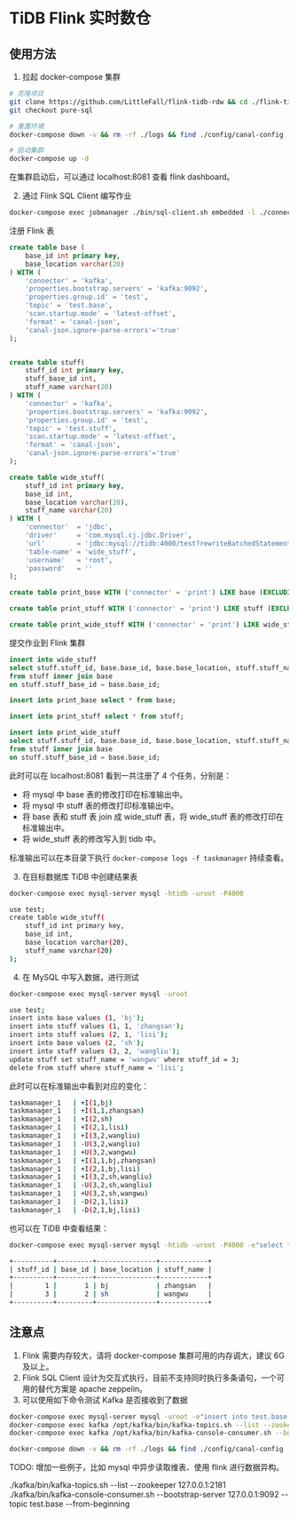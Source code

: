 # TiDB Flink 实时数仓

## 使用方法

1. 拉起 docker-compose 集群

```bash
# 克隆项目
git clone https://github.com/LittleFall/flink-tidb-rdw && cd ./flink-tidb-rdw/
git checkout pure-sql

# 重置环境
docker-compose down -v && rm -rf ./logs && find ./config/canal-config -name "meta.dat"|xargs rm -f

# 启动集群
docker-compose up -d
```

在集群启动后，可以通过 localhost:8081 查看 flink dashboard。

2. 通过 Flink SQL Client 编写作业

```bash
docker-compose exec jobmanager ./bin/sql-client.sh embedded -l ./connector-lib
```

注册 Flink 表

```sql
create table base (
    base_id int primary key,
    base_location varchar(20)
) WITH (
    'connector' = 'kafka',
    'properties.bootstrap.servers' = 'kafka:9092',
    'properties.group.id' = 'test',
    'topic' = 'test.base',
    'scan.startup.mode' = 'latest-offset',
    'format' = 'canal-json',
    'canal-json.ignore-parse-errors'='true'
);


create table stuff(
    stuff_id int primary key,
    stuff_base_id int,
    stuff_name varchar(20)
) WITH (
    'connector' = 'kafka',
    'properties.bootstrap.servers' = 'kafka:9092',
    'properties.group.id' = 'test',
    'topic' = 'test.stuff',
    'scan.startup.mode' = 'latest-offset',
    'format' = 'canal-json',
    'canal-json.ignore-parse-errors'='true'
); 

create table wide_stuff(
    stuff_id int primary key,
    base_id int,
    base_location varchar(20),
    stuff_name varchar(20)
) WITH (
	'connector'  = 'jdbc',
    'driver'     = 'com.mysql.cj.jdbc.Driver',
    'url'        = 'jdbc:mysql://tidb:4000/test?rewriteBatchedStatements=true',
    'table-name' = 'wide_stuff',
    'username'   = 'root',
    'password'   = ''
);

create table print_base WITH ('connector' = 'print') LIKE base (EXCLUDING ALL);

create table print_stuff WITH ('connector' = 'print') LIKE stuff (EXCLUDING ALL);

create table print_wide_stuff WITH ('connector' = 'print') LIKE wide_stuff (EXCLUDING ALL);
```

提交作业到 Flink 集群

```sql
insert into wide_stuff
select stuff.stuff_id, base.base_id, base.base_location, stuff.stuff_name
from stuff inner join base
on stuff.stuff_base_id = base.base_id;

insert into print_base select * from base;

insert into print_stuff select * from stuff;

insert into print_wide_stuff
select stuff.stuff_id, base.base_id, base.base_location, stuff.stuff_name
from stuff inner join base
on stuff.stuff_base_id = base.base_id;
```

此时可以在 localhost:8081 看到一共注册了 4 个任务，分别是：
- 将 mysql 中 base 表的修改打印在标准输出中。
- 将 mysql 中 stuff 表的修改打印标准输出中。
- 将 base 表和 stuff 表 join 成 wide_stuff 表，将 wide_stuff 表的修改打印在标准输出中。
- 将 wide_stuff 表的修改写入到 tidb 中。

标准输出可以在本目录下执行 `docker-compose logs -f taskmanager` 持续查看。

3. 在目标数据库 TiDB 中创建结果表

```bash
docker-compose exec mysql-server mysql -htidb -uroot -P4000

use test;
create table wide_stuff(
    stuff_id int primary key,
    base_id int,
    base_location varchar(20),
    stuff_name varchar(20)
);
```

4. 在 MySQL 中写入数据，进行测试

```bash
docker-compose exec mysql-server mysql -uroot

use test;
insert into base values (1, 'bj');
insert into stuff values (1, 1, 'zhangsan');
insert into stuff values (2, 1, 'lisi');
insert into base values (2, 'sh');
insert into stuff values (3, 2, 'wangliu');
update stuff set stuff_name = 'wangwu' where stuff_id = 3;
delete from stuff where stuff_name = 'lisi';
```

此时可以在标准输出中看到对应的变化：

```bash
taskmanager_1   | +I(1,bj)
taskmanager_1   | +I(1,1,zhangsan)
taskmanager_1   | +I(2,sh)
taskmanager_1   | +I(2,1,lisi)
taskmanager_1   | +I(3,2,wangliu)
taskmanager_1   | -U(3,2,wangliu)
taskmanager_1   | +U(3,2,wangwu)
taskmanager_1   | +I(1,1,bj,zhangsan)
taskmanager_1   | +I(2,1,bj,lisi)
taskmanager_1   | +I(3,2,sh,wangliu)
taskmanager_1   | -U(3,2,sh,wangliu)
taskmanager_1   | +U(3,2,sh,wangwu)
taskmanager_1   | -D(2,1,lisi)
taskmanager_1   | -D(2,1,bj,lisi)
```

也可以在 TiDB 中查看结果：

```bash
docker-compose exec mysql-server mysql -htidb -uroot -P4000 -e"select * from test.wide_stuff";

+----------+---------+---------------+------------+
| stuff_id | base_id | base_location | stuff_name |
+----------+---------+---------------+------------+
|        1 |       1 | bj            | zhangsan   |
|        3 |       2 | sh            | wangwu     |
+----------+---------+---------------+------------+
```

## 注意点

1. Flink 需要内存较大，请将 docker-compose 集群可用的内存调大，建议 6G 及以上。
2. Flink SQL Client 设计为交互式执行，目前不支持同时执行多条语句，一个可用的替代方案是 apache zeppelin。
3. 可以使用如下命令测试 Kafka 是否接收到了数据

```bash
docker-compose exec mysql-server mysql -uroot -e"insert into test.base values (1, 'bj')";
docker-compose exec kafka /opt/kafka/bin/kafka-topics.sh --list --zookeeper zookeeper:2181  
docker-compose exec kafka /opt/kafka/bin/kafka-console-consumer.sh --bootstrap-server kafka:9092 --topic test.base --from-beginning

docker-compose down -v && rm -rf ./logs && find ./config/canal-config -name "meta.dat"|xargs rm -f && docker-compose up -d

```

TODO: 增加一些例子，比如 mysql 中异步读取维表、使用 flink 进行数据异构。

./kafka/bin/kafka-topics.sh --list --zookeeper 127.0.0.1:2181  
./kafka/bin/kafka-console-consumer.sh --bootstrap-server 127.0.0.1:9092 --topic test.base --from-beginning
